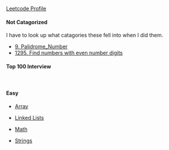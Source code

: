 [Leetcode Profile](https://leetcode.com/scottmm374/)

#### Not Catagorized

I have to look up what catagories these fell into when I did them.

- [9. Palidrome_Number]()
- [1295. Find numbers with even number digits]()

#### Top 100 Interview

<br>

#### Easy

- [Array](https://github.com/scottmm374/coding_challenges/tree/main/leetcode/top_interview/arrays)
- [Linked Lists](https://github.com/scottmm374/coding_challenges/tree/main/leetcode/top_interview/Linked_Lists)

- [Math](https://github.com/scottmm374/coding_challenges/tree/main/leetcode/top_interview/math)
- [Strings](https://github.com/scottmm374/coding_challenges/tree/main/leetcode/top_interview/strings)
